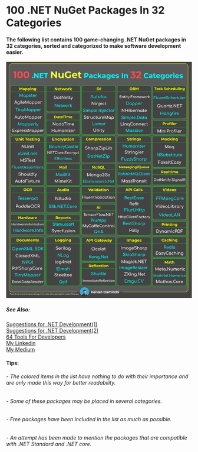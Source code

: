 # 100 .NET NuGet Packages In 32 Categories 

<h4>The following list contains 100 game-changing .NET NuGet packages in 32 categories, sorted and categorized to make software development easier.</h4>

<img src="https://raw.githubusercontent.com/kavaan/100-DotNET-NuGet-Packages-In-32-Categories/main/100_dotnet_nuget_packages_in_32_categories.png" alt="100 .NET NuGet Packages In 32 Categories"/>

<h5>See Also:</h5>
<a href="https://www.linkedin.com/posts/kavaan-damirchi_dotnet-softwaredesign-activity-7051561406218817537--g6b">Suggestions for .NET Development(1)</a>
<br/>
<a href="https://www.linkedin.com/posts/kavaan-damirchi_dotnet-development-activity-7051908152832745473-QlQq">Suggestions for .NET Development(2)</a>
<br/>
<a href="https://www.linkedin.com/posts/kavaan-damirchi_softwaredesign-tools-activity-7054041756702502912-p4B-">64 Tools For Developers</a>
<br/>
<a href="https://www.linkedin.com/in/kavaan-damirchi">My Linkedin</a>
<br/>
<a href="https://medium.com/@KeivanDamirchi">My Medium</a>
<br/>
<h4>Tips:</h4>
<h6>- The colored items in the list have nothing to do with their importance and are only made this way for better readability.</h6>
<h6>- Some of these packages may be placed in several categories.</h6>
<h6>- Free packages have been included in the list as much as possible.</h6>
<h6>- An attempt has been made to mention the packages that are compatible with .NET Standard and .NET core.</h6>
